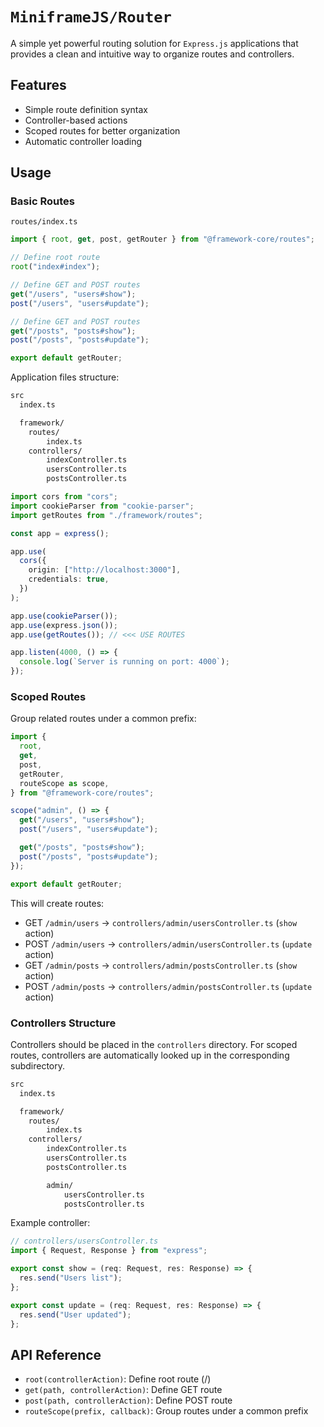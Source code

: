 # `MiniframeJS/Router`

A simple yet powerful routing solution for `Express.js` applications that provides a clean and intuitive way to organize routes and controllers.

## Features

- Simple route definition syntax
- Controller-based actions
- Scoped routes for better organization
- Automatic controller loading

## Usage

### Basic Routes

`routes/index.ts`

```ts
import { root, get, post, getRouter } from "@framework-core/routes";

// Define root route
root("index#index");

// Define GET and POST routes
get("/users", "users#show");
post("/users", "users#update");

// Define GET and POST routes
get("/posts", "posts#show");
post("/posts", "posts#update");

export default getRouter;
```

Application files structure:

```bash
src
  index.ts

  framework/
    routes/
        index.ts
    controllers/
        indexController.ts
        usersController.ts
        postsController.ts
```

```ts
import cors from "cors";
import cookieParser from "cookie-parser";
import getRoutes from "./framework/routes";

const app = express();

app.use(
  cors({
    origin: ["http://localhost:3000"],
    credentials: true,
  })
);

app.use(cookieParser());
app.use(express.json());
app.use(getRoutes()); // <<< USE ROUTES

app.listen(4000, () => {
  console.log(`Server is running on port: 4000`);
});
```

### Scoped Routes

Group related routes under a common prefix:

```ts
import {
  root,
  get,
  post,
  getRouter,
  routeScope as scope,
} from "@framework-core/routes";

scope("admin", () => {
  get("/users", "users#show");
  post("/users", "users#update");

  get("/posts", "posts#show");
  post("/posts", "posts#update");
});

export default getRouter;
```

This will create routes:

- GET `/admin/users` -> `controllers/admin/usersController.ts` (`show` action)
- POST `/admin/users` -> `controllers/admin/usersController.ts` (`update` action)
- GET `/admin/posts` -> `controllers/admin/postsController.ts` (`show` action)
- POST `/admin/posts` -> `controllers/admin/postsController.ts` (`update` action)

### Controllers Structure

Controllers should be placed in the `controllers` directory. For scoped routes, controllers are automatically looked up in the corresponding subdirectory.

```bash
src
  index.ts

  framework/
    routes/
        index.ts
    controllers/
        indexController.ts
        usersController.ts
        postsController.ts

        admin/
            usersController.ts
            postsController.ts
```

Example controller:

```typescript
// controllers/usersController.ts
import { Request, Response } from "express";

export const show = (req: Request, res: Response) => {
  res.send("Users list");
};

export const update = (req: Request, res: Response) => {
  res.send("User updated");
};
```

## API Reference

- `root(controllerAction)`: Define root route (/)
- `get(path, controllerAction)`: Define GET route
- `post(path, controllerAction)`: Define POST route
- `routeScope(prefix, callback)`: Group routes under a common prefix
